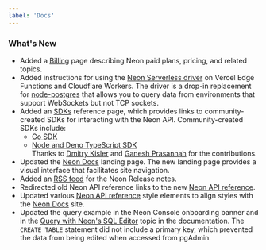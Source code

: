 ```yaml
---
label: 'Docs'
---
```


### What's New

- Added a [Billing](/docs/introduction/billing) page describing Neon paid plans, pricing, and related topics.
- Added instructions for using the [Neon Serverless driver](/docs/guides/serverless-driver) on Vercel Edge Functions and Cloudflare Workers. The driver is a drop-in replacement for [node-postgres](https://node-postgres.com/) that allows you to query data from environments that support WebSockets but not TCP sockets.
- Added an [SDKs](/docs/reference/sdk) reference page, which provides links to community-created SDKs for interacting with the Neon API. Community-created SDKs include:
  - [Go SDK](https://github.com/kislerdm/neon-sdk-go)
  - [Node and Deno TypeScript SDK](https://github.com/paambaati/neon-js-sdk)  
  Thanks to [Dmitry Kisler](https://github.com/kislerdm) and [Ganesh Prasannah](https://github.com/paambaati) for the contributions.
- Updated the [Neon Docs](https://neon.tech/docs/introduction) landing page. The new landing page provides a visual interface that facilitates site navigation.
- Added an [RSS feed](/docs/release-notes/rss.xml) for the Neon Release notes.
- Redirected old Neon API reference links to the new [Neon API reference](https://api-docs.neon.tech/reference/getting-started-with-neon-api).
- Updated various [Neon API reference](https://api-docs.neon.tech/reference/getting-started-with-neon-api) style elements to align styles with the [Neon Docs](https://neon.tech/docs/introduction) site.
- Updated the query example in the Neon Console onboarding banner and in the [Query with Neon's SQL Editor](/docs/get-started-with-neon/query-with-neon-sql-editor) topic in the documentation. The `CREATE TABLE` statement did not include a primary key, which prevented the data from being edited when accessed from pgAdmin.
